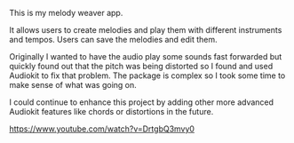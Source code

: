 This is my melody weaver app. 

It allows users to create melodies and play them with different instruments and tempos. Users can save the melodies and edit them. 

Originally I wanted to have the audio play some sounds fast forwarded but quickly found out that the pitch was being distorted so I found and used Audiokit to fix that problem. The package is complex so I took some time to make sense of what was going on. 

I could continue to enhance this project by adding other more advanced Audiokit features like chords or distortions in the future.

https://www.youtube.com/watch?v=DrtgbQ3mvy0
